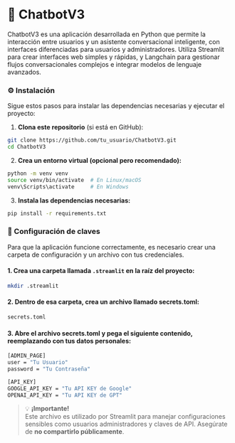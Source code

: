 # 🤖 ChatbotV3
ChatbotV3 es una aplicación desarrollada en Python que permite la interacción entre usuarios y un asistente conversacional inteligente, con interfaces diferenciadas para usuarios y administradores. Utiliza Streamlit para crear interfaces web simples y rápidas, y Langchain para gestionar flujos conversacionales complejos e integrar modelos de lenguaje avanzados.

### ⚙️ Instalación

Sigue estos pasos para instalar las dependencias necesarias y ejecutar el proyecto:

1. **Clona este repositorio** (si está en GitHub):

```bash
git clone https://github.com/tu_usuario/ChatbotV3.git
cd ChatbotV3
```
2. **Crea un entorno virtual (opcional pero recomendado):**

```bash
python -m venv venv
source venv/bin/activate  # En Linux/macOS
venv\Scripts\activate     # En Windows
```
3. **Instala las dependencias necesarias:**

```bash
pip install -r requirements.txt
```

### 🔐 Configuración de claves

Para que la aplicación funcione correctamente, es necesario crear una carpeta de configuración y un archivo con tus credenciales.

#### 1. Crea una carpeta llamada `.streamlit` en la raíz del proyecto:

```bash
mkdir .streamlit
```

#### 2. Dentro de esa carpeta, crea un archivo llamado secrets.toml:
```bash
secrets.toml
```

#### 3. Abre el archivo secrets.toml y pega el siguiente contenido, reemplazando con tus datos personales:
```bash
[ADMIN_PAGE]
user = "Tu Usuario"
password = "Tu Contraseña"

[API_KEY]
GOOGLE_API_KEY = "Tu API KEY de Google"
OPENAI_API_KEY = "Tu API KEY de GPT"
```
> 💡 **¡Importante!**  
> Este archivo es utilizado por Streamlit para manejar configuraciones sensibles como usuarios administradores y claves de API. Asegúrate de **no compartirlo públicamente**.
